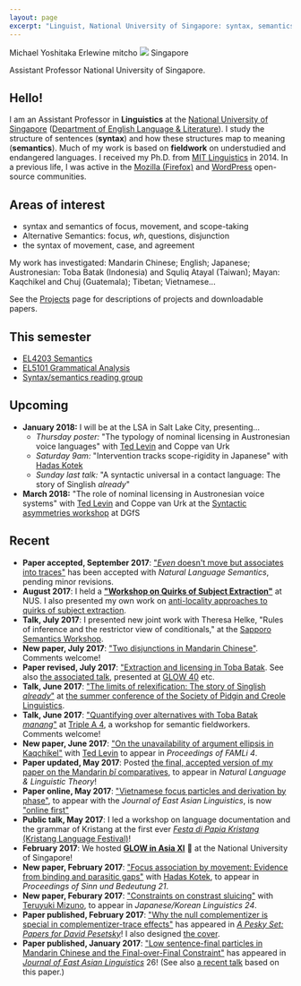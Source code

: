 ```yaml
---
layout: page
excerpt: "Linguist, National University of Singapore: syntax, semantics, fieldwork"
---
```

<div class="vcard">
<span class="fn">Michael Yoshitaka Erlewine</span>
<span class="nickname">mitcho</span>
<span class="photo image"><img src="/static/images/kyoto-270x150x2.jpg"/></span>
<span class="adr">
	<span class="country">Singapore</span>
</span>

<span class="title">Assistant Professor</span>
<span class="org">National University of Singapore</span>.
</div>

## Hello!

I am an Assistant Professor in **Linguistics** at the [National University of Singapore](http://nus.edu.sg) ([Department of English Language & Literature](http://fas.nus.edu.sg/ell/)). I study the structure of sentences (**syntax**) and how these structures map to meaning (**semantics**). Much of my work is based on **fieldwork** on understudied and endangered languages. I received my Ph.D. from [MIT Linguistics](http://linguistics.mit.edu/) in 2014. In a previous life, I was active in the [Mozilla (Firefox)](http://mozilla.org) and [WordPress](http://wordpress.org) open-source communities.

## Areas of interest

*   syntax and semantics of focus, movement, and scope-taking
*	Alternative Semantics: focus, *wh*, questions, disjunction
*   the syntax of movement, case, and agreement

My work has investigated: Mandarin Chinese; English; Japanese; Austronesian: Toba Batak (Indonesia) and Squliq Atayal (Taiwan); Mayan: Kaqchikel and Chuj (Guatemala); Tibetan; Vietnamese...

See the [Projects](/projects) page for descriptions of projects and downloadable papers.

## This semester

*	[EL4203 Semantics](/nus/sem2017/)
*	[EL5101 Grammatical Analysis](/nus/gram2017/)
*	[Syntax/semantics reading group](/nus/synsem/)

## Upcoming

*	**January 2018:** I will be at the LSA in Salt Lake City, presenting...
	*	_Thursday poster:_ "The typology of nominal licensing in Austronesian voice languages" with [Ted Levin](https://sites.google.com/site/tfranklevin/) and Coppe van Urk
	*	_Saturday 9am:_ "Intervention tracks scope-rigidity in Japanese" with [Hadas Kotek](http://hkotek.com)
	*	_Sunday last talk:_ "A syntactic universal in a contact language: The story of Singlish *already*"
*	**March 2018:** "The role of nominal licensing in Austronesian voice systems" with [Ted Levin](https://sites.google.com/site/tfranklevin/) and Coppe van Urk at the [Syntactic asymmetries workshop](https://sites.google.com/view/asymmetries2018/home) at DGfS

## Recent

*	**Paper accepted, September 2017**: ["*Even* doesn't move but associates into traces"](https://mitcho.com/research/nakanishi.html) has been accepted with *Natural Language Semantics*, pending minor revisions.
*	**August 2017**: I held a [**"Workshop on Quirks of Subject Extraction"**](/subjex/) at NUS. I also presented my own work on [anti-locality approaches to quirks of subject extraction](/research/talk-anti-locality.html).
*	**Talk, July 2017**: I presented new joint work with Theresa Helke, "Rules of inference and the restrictor view of conditionals," at the [Sapporo Semantics Workshop](https://asiansemantics.wordpress.com/program/).
*	**New paper, July 2017**: ["Two disjunctions in Mandarin Chinese"](/research/haishi.html). Comments welcome!
*	**Paper revised, July 2017**: ["Extraction and licensing in Toba Batak](/research/batak.html). See also [the associated talk](/research/talk-batak-glow.html), presented at [GLOW 40](https://glow2017.wordpress.com/) etc.
*	**Talk, June 2017**: ["The limits of relexification: The story of Singlish *already*"](/research/talk-already.html) at [the summer conference of the Society of Pidgin and Creole Linguistics](http://www.uta.fi/ltl/SPCL2017.html).
*	**Talk, June 2017**: ["Quantifying over alternatives with Toba Batak *manang*"](/research/talk-manang.html) at [Triple A 4](https://lingconf.com/afla24), a workshop for semantic fieldworkers. Comments welcome!
*	**New paper, June 2017**: ["On the unavailability of argument ellipsis in Kaqchikel"](/research/kaqchikel-ae.html) with [Ted Levin](https://sites.google.com/site/tfranklevin/) to appear in *Proceedings of FAMLi 4*.
*	**Paper updated, May 2017**: Posted [the final, accepted version of my paper on the Mandarin *bǐ* comparatives](/research/bi.html), to appear in *Natural Language & Linguistic Theory*!
*	**Paper online, May 2017**: ["Vietnamese focus particles and derivation by phase"](/research/vietnamese-only.html), to appear with the *Journal of East Asian Linguistics*, is now ["online first"](https://link.springer.com/article/10.1007/s10831-017-9156-y)
*	**Public talk, May 2017**: I led a workshop on language documentation and the grammar of Kristang at the first ever [*Festa di Papia Kristang* (Kristang Language Festival)](http://festa.kristang.com/)!
*	**February 2017**: We hosted **[GLOW in Asia XI](http://lingconf.com/glowinasia2017/)** 🌴 at the National University of Singapore!
*	**New paper, February 2017**: ["Focus association by movement: Evidence from binding and parasitic gaps"](/research/focus-binding-pg.html) with [Hadas Kotek](http://hkotek.com), to appear in *Proceedings of Sinn und Bedeutung 21*.
*	**New paper, Feburary 2017**: ["Constraints on constrast sluicing"](/research/sluicing-jk.html) with [Teruyuki Mizuno](https://teruyukimizuno.wordpress.com/), to appear in *Japanese/Korean Linguistics 24*.
*	**Paper published, February 2017**: ["Why the null complementizer is special in complementizer-trace effects"](/research/that-trace.html) has appeared in [*A Pesky Set: Papers for David Pesetsky*](https://lingconf.com/dp60/book/)! I also designed [the cover](https://i2.wp.com/lingconf.com/dp60/wp-content/uploads/sites/5/2016/09/cover-final-small.jpg).
*	**Paper published, January 2017**: ["Low sentence-final particles in Mandarin Chinese and the Final-over-Final Constraint"](/research/sfp-fofc.html) has appeared in [*Journal of East Asian Linguistics*](http://link.springer.com/journal/10831) 26! (See also [a recent talk](/research/talk-sfp.html) based on this paper.)

<!--
*	**Paper accepted, December 2016**: ["Covert focus movement: Evidence from Tanglewood"](/research/tanglewood.html) with [Hadas Kotek](http://hkotek.com) has been accepted with *Linguistic Inquiry*!
*	**Paper published, December 2016:** My paper ["Unifying Japanese relative clauses: copy-chains and context-sensitivity"](/research/japanese-rc.html) with Isaac Gould has appeared in [*Glossa*](http://glossa-journal.org)!
*	**Paper published, November 2016**: ["Focus association into copies and the scope of *even*"](/research/even-salt.html) is out in *Proceedings of SALT 26*.
*	**Paper published, October 2016**: ["Covert pied-piping in English multiple *wh*-questions"](http://www.mitpressjournals.org/doi/abs/10.1162/LING_a_00226) with [Hadas Kotek](http://hkotek.com) has appeared in *Linguistic Inquiry* 47:4!
-->

<!--
*	**Talk, May 11--13, 2017**: "Extraction and licensing in Toba Batak" at the [Southeast Asian Linguistics Society
(SEALS 27)](http://jakarta.shh.mpg.de/seals27/) in Padang, Indonesia.
-->

<!--
*	**Talk, October 2016**: Teruyuki Mizuno presented our joint work, ["Constraints on constrast sluicing,"](/research/sluicing-jk.html) at [Japanese/Korean Linguistics 24](http://pj.ninjal.ac.jp/jk2016/).

*	**New paper, September 2016**: ["*Even* doesn't move but associates into traces: A reply to Nakanishi 2012"](/research/nakanishi.html).
*	**Talks, August 2016**: I presented ["Encoding QUD congruence in Mandarin Chinese"](/research/talk-shi-keio.html) at [Theoretical Linguistics at Keio (TaLK) semantics workshop](https://sites.google.com/site/talk2016semantics/).
*	**Interview:** I [was interviewed](http://unravellingmag.com/articles/form-function-fieldwork/) in the latest issue of [Unravel](http://unravellingmag.com/), the accessible linguistics magazine.
*	**New review, June 2016:** My invited book review of [*Minimalist Interfaces: Evidence from Indonesian and Javanese*](https://benjamins.com/#catalog/books/la.155) by Yosuke Sato [appeared in *Oceanic Linguistics* 55(1)](http://muse.jhu.edu/article/619295).
*	**New paper, May 2016:** ["Unifying definite and indefinite free relatives: Evidence from Mayan"](/research/chuj-nels.html) with [Hadas Kotek](http://hkotek.com), to appear in *Proceedings of NELS 46*.
-->

<!--
*	**Talk, April 2016:** ["Non-interrogative *wh*-constructions in Chuj"](/research/talk-chuj-wscla.html) with [Hadas Kotek](http://hkotek.com) at [WSCLA 21](https://sites.google.com/site/wscla2016/).
*	**New paper, February 2016:** ["Intervention effects in relative pronoun pied-piping: experimental evidence"](/research/rppp-sub.html) with [Hadas Kotek](http://hkotek.com) to appear in *Proceedings of Sinn und Bedeutung 20*.
*	**Paper accepted, February 2016:** ["*Even*-NPIs in Dharamsala Tibetan"](/research/tibetan-npi.html) with [Hadas Kotek](http://hkotek.com) for *Linguistic Analysis* special issue on South Asian languages. See also [our associated talk](/research/talk-tibetan-icolsi.html).
*	**Talk, January 2016**: ["Unifying definite and indefinite free relatives: Evidence from Mayan"](/research/talk-chuj-lsa.html) with [Hadas Kotek](http://hkotek.com) at [LSA 2016](http://www.linguisticsociety.org/node/5653/schedule).
*	**Paper accepted, November 2015:** ["Clausal comparison without degree abstraction in Mandarin Chinese"](/research/bi.html) for *NLLT*. Minor revisions pending.
*	**New paper, September 2015:** ["Relative pronoun pied-piping in English non-restrictive relatives"](/research/rppp.html) with [Hadas Kotek](http://hkotek.com). See also our related [CLS paper](/research/rppp-cls.html) and [Sinn und Bedeutung talk](/research/talk-rppp-sub.html).
*	**New paper, August 2015:** ["Ergativity and Austronesian-type voice systems"](/research/voice-oup.html) with Ted Levin and Coppe van Urk, to appear in the *Oxford Handbook of Ergativity*
-->

<!--*	**Talk, September 2015:** ["The semantics of the Mandarin focus marker *shì*"](/research/talk-shi-eacl.html), at [European Association of Chinese Linguistics 9](http://www.ilg.uni-stuttgart.de/EACL9/).-->
